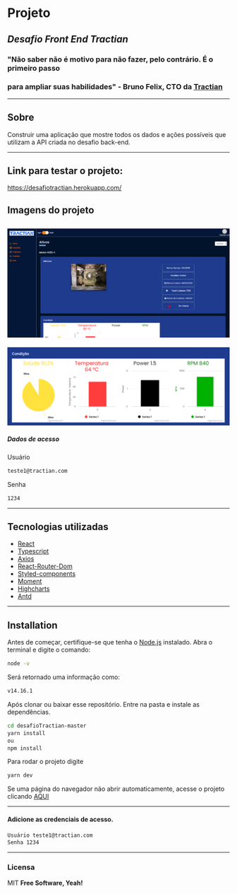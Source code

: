 # Projeto
## _Desafio Front End Tractian_

### "Não saber não é motivo para não fazer, pelo contrário. É o primeiro passo 
### para ampliar suas habilidades" - Bruno Felix, CTO da [Tractian](https://tractian.com/)
---
## Sobre
Construir uma aplicação que mostre todos os dados e ações possíveis que utilizam a API criada no desafio back-end.

---
## Link para testar o projeto: 
https://desafiotractian.herokuapp.com/

## Imagens do projeto
![Print](image1.png)
---
![Print](image2.png)


##### Dados de acesso
Usuário
```sh
teste1@tractian.com
```
Senha
```sh
1234
```


---

## Tecnologias utilizadas
 - [React](https://reactjs.org/) 
 - [Typescript](https://www.typescriptlang.org/)
 - [Axios](https://github.com/axios/axios)
 - [React-Router-Dom](https://reactrouter.com/web/guides/quick-start)
 -  [Styled-components](https://styled-components.com/)
 - [Moment](https://momentjs.com/)
 -  [Highcharts](https://www.highcharts.com/) 
-  [Antd](https://ant.design/docs/react/introduce) 

---

## Installation

Antes de começar, certifique-se que tenha o [Node.js](https://nodejs.org/en/) instalado. Abra o terminal e digite o comando:
```sh
node -v
```
Será retornado uma informação como:
```sh
v14.16.1
```


Após clonar ou baixar esse repositório.
Entre na pasta e instale as dependências. 

```sh
cd desafioTractian-master
yarn install
ou
npm install 
```

Para rodar o projeto digite 
```sh
yarn dev
```
 Se uma página do navegador não abrir automaticamente, acesse o projeto clicando  [AQUI](http://localhost:3000/)

---
#### Adicione as credenciais de acesso.
```sh
Usuário teste1@tractian.com
Senha 1234

```

---

### Licensa
MIT
**Free Software, Yeah!**
